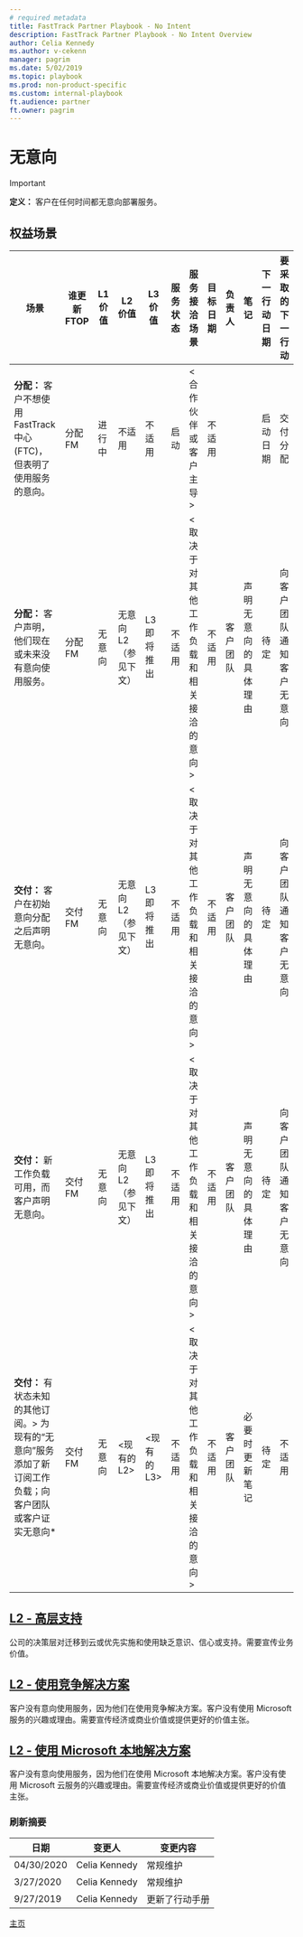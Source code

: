 ```yaml
---
# required metadata  
title: FastTrack Partner Playbook - No Intent
description: FastTrack Partner Playbook - No Intent Overview
author: Celia Kennedy
ms.author: v-cekenn
manager: pagrim
ms.date: 5/02/2019
ms.topic: playbook
ms.prod: non-product-specific
ms.custom: internal-playbook
ft.audience: partner
ft.owner: pagrim
---
```

# 无意向

> [!IMPORTANT]
> **定义：** 客户在任何时间都无意向部署服务。

## 权益场景

| 场景| 谁更新 FTOP| L1 价值| L2 价值| L3 价值| 服务状态| 服务接洽场景| 目标日期| 负责人| 笔记| 下一行动日期| 要采取的下一行动|
| --------| ----------------| --------| --------| --------| --------------| ---------------------------| -----------| -----| -----| ----------------| -----------------------|
| **分配：** 客户不想使用 FastTrack 中心 (FTC)，但表明了使用服务的意向。| 分配 FM| 进行中| 不适用| 不适用| 启动| \<合作伙伴或客户主导>| 不适用|   |   | 启动日期| 交付分配|
| **分配：** 客户声明，他们现在或未来没有意向使用服务。| 分配 FM| 无意向| 无意向 L2（参见下文）| L3 即将推出| 不适用| \<取决于对其他工作负载和相关接洽的意向>| 不适用| 客户团队| 声明无意向的具体理由| 待定| 向客户团队通知客户无意向|
| **交付：** 客户在初始意向分配之后声明无意向。| 交付 FM| 无意向| 无意向 L2（参见下文）| L3 即将推出| 不适用| \<取决于对其他工作负载和相关接洽的意向>| 不适用| 客户团队| 声明无意向的具体理由| 待定| 向客户团队通知客户无意向|
| **交付：** 新工作负载可用，而客户声明无意向。| 交付 FM| 无意向| 无意向 L2（参见下文）| L3 即将推出​| 不适用| \<取决于对其他工作负载和相关接洽的意向>| 不适用| 客户团队| 声明无意向的具体理由| 待定| 向客户团队通知客户无意向|
| **交付：** 有状态未知的其他订阅。> 为现有的“无意向”服务添加了新订阅工作负载；向客户团队或客户证实无意向*| 交付 FM| 无意向| \<现有的 L2>| \<现有的 L3>| 不适用| \<取决于对其他工作负载和相关接洽的意向>| 不适用| 客户团队| 必要时更新笔记| 待定| 不适用|

## [L2 - 高层支持](l1l2l3-no-intent-executive-sponsorship-sc.md)

公司的决策层对迁移到云或优先实施和使用缺乏意识、信心或支持。需要宣传业务价值。

## [L2 - 使用竞争解决方案](l1l2l3-no-intent-using-competitive-solution-sc.md)

客户没有意向使用服务，因为他们在使用竞争解决方案。客户没有使用 Microsoft 服务的兴趣或理由。需要宣传经济或商业价值或提供更好的价值主张。
​
## [L2 - 使用 Microsoft 本地解决方案](l1l2l3-no-intent-using-microsoft-on-premises-solution-sc.md)

客户没有意向使用服务，因为他们在使用 Microsoft 本地解决方案。客户没有使用 Microsoft 云服务的兴趣或理由。需要宣传经济或商业价值或提供更好的价值主张。

### 刷新摘要

|日期|变更人|变更内容|
|---------|---------------|----------------------------|
|04/30/2020| Celia Kennedy|  常规维护|
|3/27/2020| Celia Kennedy| 常规维护|
|9/27/2019| Celia Kennedy| 更新了行动手册|

[主页](http://partner-docs.microsoft.com)
